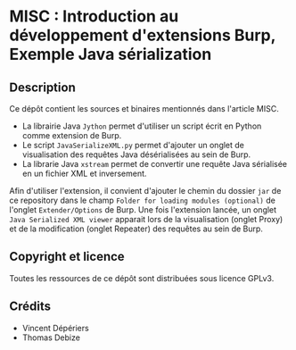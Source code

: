 MISC : Introduction au développement d'extensions Burp, Exemple Java sérialization
==================================================================================

Description
-----------
Ce dépôt contient les sources et binaires mentionnés dans l'article MISC.
 * La librairie Java `Jython` permet d'utiliser un script écrit en Python comme extension de Burp.
 * Le script `JavaSerializeXML.py` permet d'ajouter un onglet de visualisation des requêtes Java désérialisées au sein de Burp.
 * La librarie Java `xstream` permet de convertir une requête Java sérialisée en un fichier XML et inversement.

Afin d'utiliser l'extension, il convient d'ajouter le chemin du dossier `jar` de ce repository dans le champ `Folder for loading modules (optional)` de l'onglet `Extender/Options` de Burp. Une fois l'extension lancée, un onglet `Java Serialized XML viewer` apparait lors de la visualisation (onglet Proxy) et de la modification (onglet Repeater) des requêtes au sein de Burp.

Copyright et licence
---------------------
Toutes les ressources de ce dépôt sont distribuées sous licence GPLv3.

Crédits
-------
* Vincent Dépériers
* Thomas Debize
